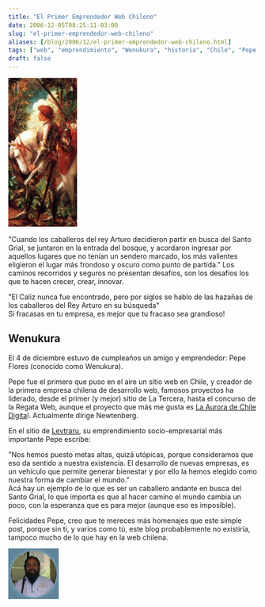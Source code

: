 ```yaml
---
title: "El Primer Emprendedor Web Chileno"
date: 2006-12-05T08:25:11-03:00
slug: "el-primer-emprendedor-web-chileno"
aliases: [/blog/2006/12/el-primer-emprendedor-web-chileno.html]
tags: ["web", "emprendimiento", "Wenukura", "historia", "Chile", "Pepe Flores"]
draft: false
---
```


![](galahad.jpg)

"Cuando los caballeros del rey Arturo decidieron partir en busca del Santo
Grial, se juntaron en la entrada del bosque, y acordaron ingresar por
aquellos lugares que no tenían un sendero marcado, los más valientes
eligieron el lugar más frondoso y oscuro como punto de partida." Los
caminos recorridos y seguros no presentan desafíos, son los desafíos los
que te hacen crecer, crear, innovar.

"El Caliz nunca fue encontrado, pero por siglos se hablo de las hazañas
de los caballeros del Rey Arturo en su búsqueda"\
Si fracasas en tu empresa, es mejor que tu fracaso sea grandioso!

## **Wenukura**

El 4 de diciembre estuvo de cumpleaños un amigo y emprendedor: Pepe
Flores (conocido como Wenukura).

Pepe fue el primero que puso en el aire un sitio web en Chile, y creador
de la primera empresa chilena de desarrollo web, famosos proyectos ha
liderado, desde el primer (y mejor) sitio de La Tercera, hasta el
concurso de la Regata Web, aunque el proyecto que más me gusta es 
[La Aurora de Chile Digita](https://www.auroradechile.cl/newtenberg/681/channel.html)l.
Actualmente dirige Newtenberg.

En el sitio de [Levtraru](http://org.levtraru.com/655/channel.html), su
emprendimiento socio-empresarial más importante Pepe escribe:

"Nos hemos puesto metas altas, quizá utópicas, porque consideramos que
eso da sentido a nuestra existencia. El desarrollo de nuevas empresas,
es un vehículo que permite generar bienestar y por ello la hemos elegido
como nuestra forma de cambiar el mundo."\
Acá hay un ejemplo de lo que es ser un caballero andante en busca del
Santo Grial, lo que importa es que al hacer camino el mundo cambia un
poco, con la esperanza que es para mejor (aunque eso es imposible).

Felicidades Pepe, creo que te mereces más homenajes que este simple
post, porque sin ti, y varios como tú, este blog probablemente no
existiría, tampoco mucho de lo que hay en la web chilena.

![](wenukura.jpeg)
